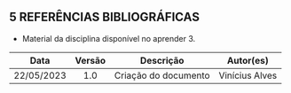 ## 5 REFERÊNCIAS BIBLIOGRÁFICAS

- Material da disciplina disponível no aprender 3.

|  Data | Versão | Descrição | Autor(es) |
| :--------: | :----: | :---------------------------------: | :---------: |
| 22/05/2023 |  1.0   | Criação do documento | Vinícius Alves |